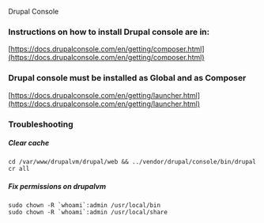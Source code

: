 Drupal Console

### Instructions on how to install Drupal console are in:

[https://docs.drupalconsole.com/en/getting/composer.html](https://docs.drupalconsole.com/en/getting/composer.html)

### Drupal console must be installed as Global and as Composer

[https://docs.drupalconsole.com/en/getting/launcher.html](https://docs.drupalconsole.com/en/getting/launcher.html)

### Troubleshooting

##### Clear cache

```
cd /var/www/drupalvm/drupal/web && ../vendor/drupal/console/bin/drupal cr all
```

##### Fix permissions on drupalvm

    sudo chown -R `whoami`:admin /usr/local/bin
    sudo chown -R `whoami`:admin /usr/local/share



